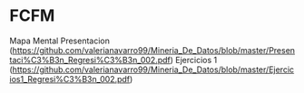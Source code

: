 # FCFM
 Mapa Mental
 Presentacion  (https://github.com/valerianavarro99/Mineria_De_Datos/blob/master/Presentaci%C3%B3n_Regresi%C3%B3n_002.pdf)
 Ejercicios 1 (https://github.com/valerianavarro99/Mineria_De_Datos/blob/master/Ejercicios1_Regresi%C3%B3n_002.pdf)
 
